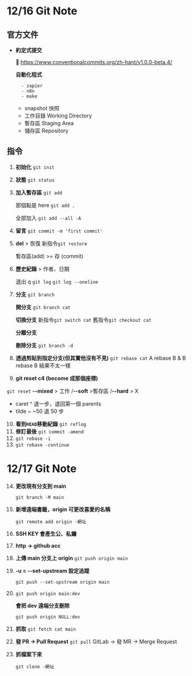 # 12/16 Git Note

## 官方文件

- **約定式提交**

  🔗:https://www.conventionalcommits.org/zh-hant/v1.0.0-beta.4/

  **自動化程式**

        - zapier
        - n8n
        - make

  - snapshot 快照
  - 工作目錄 Working Directory
  - 暫存區 Staging Area
  - 儲存區 Repository

## 指令

1. **初始化** `git init`
2. **狀態** `git status`
3. **加入暫存區** `git add`

   那個點是 here `git add .`

   全部加入 `git add --all -A`

4. **留言** `git commit -m 'first commit'`
5. **del** > 恢復 新指令`git restore`

   暫存區(add) >= 存 (commit)

6. **歷史紀錄** > 作者、日期

   退出 q `git log`
   `git log --oneline`

7. **分支** `git branch `

   **開分支** `git branch cat`

   **切換分支** 新指令`git switch cat` 舊指令`git checkout cat`

   **分離分支**

   **刪除分支** `git branch -d`

8. **透過剪貼到指定分支(但其實他沒有不見)** `git rebase cat`
   A rebase B & B rebase B 結果不太一樣
9. **git reset c4 (become 成那個座標)**

`git reset`
**--mixed** > 工作 /**--soft** >暫存區 /**--hard** > X

- caret ^ 退一步，退回第一個 parents
- tilde ~ ~50 退 50 步

10. **看到`HEAD`移動紀錄** `git reflog`
11. **修訂最後** `git commit -amend`
12. `git rebase -i `
13. `git rebase -continue`

# 12/17 Git Note

14. **更改現有分支到 main**

    `git branch -M main`

15. **新增遠端書籤，origin 可更改喜愛的名稱**

    `git remote add origin -網址 `

16. **SSH KEY 會產生公、私鑰**
17. **http -> github acc**
18. **上傳 main 分支上 origin**
    `git push origin main`
19. **-u = --set-upstream 設定追蹤**

    `git push --set-upstream origin main`

20. `git push origin main:dev`

    **會把 dev 遠端分支刪除**

    `git push origin NULL:dev`

21. **抓取** `git fetch cat main`
22. **發 PR -> Pull Request** `git pull`
    GitLab -> 發 MR -> Merge Request
23. **抓檔案下來**

    `git clone -網址`
